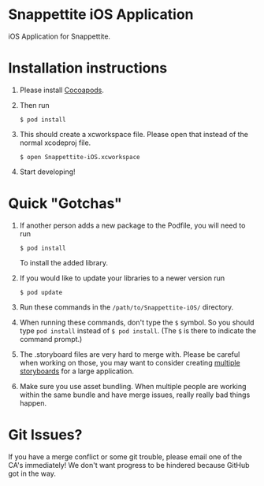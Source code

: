 # Snappettite iOS Application
iOS Application for Snappettite.
# Installation instructions 
1. Please install [Cocoapods](https://cocoapods.org).
2. Then run

   ```
   $ pod install
   ```

3. This should create a xcworkspace file. Please open that instead of the normal xcodeproj file.

   ```
   $ open Snappettite-iOS.xcworkspace
   ```

4. Start developing!

# Quick "Gotchas"
1. If another person adds a new package to the Podfile, you will need to run

   ```
   $ pod install
   ```

   To install the added library.
2. If you would like to update your libraries to a newer version run

   ```
   $ pod update
   ```

3. Run these commands in the ```/path/to/Snappettite-iOS/``` directory.
4. When running these commands, don't type the ```$``` symbol. So you should type ```pod install``` instead of ```$ pod install```. (The ```$``` is there to indicate the command prompt.)
5. The .storyboard files are very hard to merge with. Please be careful when working on those, you may want to consider creating [multiple storyboards](http://www.newventuresoftware.com/blog/organizing-xcode-projects-using-multiple-storyboards/) for a large application.
6. Make sure you use asset bundling. When multiple people are working within the same bundle and have merge issues, really really bad things happen.

# Git Issues?
If you have a merge conflict or some git trouble, please email one of the CA's immediately! We don't want progress to be hindered because GitHub got in the way.
